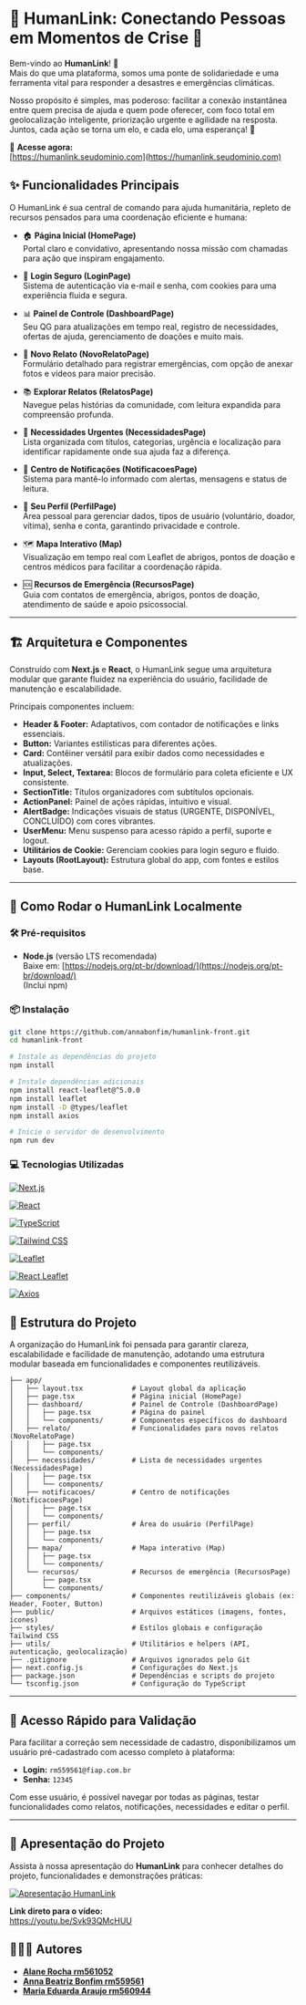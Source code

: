 # 🔗 HumanLink: Conectando Pessoas em Momentos de Crise 💙

Bem-vindo ao **HumanLink**! 🚀  
Mais do que uma plataforma, somos uma ponte de solidariedade e uma ferramenta vital para responder a desastres e emergências climáticas. 

Nosso propósito é simples, mas poderoso: facilitar a conexão instantânea entre quem precisa de ajuda e quem pode oferecer, com foco total em geolocalização inteligente, priorização urgente e agilidade na resposta.  
Juntos, cada ação se torna um elo, e cada elo, uma esperança! 🤝

🔗 **Acesse agora:**  
[https://humanlink.seudominio.com](https://humanlink.seudominio.com)


## ✨ Funcionalidades Principais

O HumanLink é sua central de comando para ajuda humanitária, repleto de recursos pensados para uma coordenação eficiente e humana:

- 🏠 **Página Inicial (HomePage)**  
  Portal claro e convidativo, apresentando nossa missão com chamadas para ação que inspiram engajamento.

- 🔑 **Login Seguro (LoginPage)**  
  Sistema de autenticação via e-mail e senha, com cookies para uma experiência fluida e segura.

- 📊 **Painel de Controle (DashboardPage)**  
  Seu QG para atualizações em tempo real, registro de necessidades, ofertas de ajuda, gerenciamento de doações e muito mais.

- 📝 **Novo Relato (NovoRelatoPage)**  
  Formulário detalhado para registrar emergências, com opção de anexar fotos e vídeos para maior precisão.

- 📚 **Explorar Relatos (RelatosPage)**  
  Navegue pelas histórias da comunidade, com leitura expandida para compreensão profunda.

- 🙏 **Necessidades Urgentes (NecessidadesPage)**  
  Lista organizada com títulos, categorias, urgência e localização para identificar rapidamente onde sua ajuda faz a diferença.

- 🔔 **Centro de Notificações (NotificacoesPage)**  
  Sistema para mantê-lo informado com alertas, mensagens e status de leitura.

- 👤 **Seu Perfil (PerfilPage)**  
  Área pessoal para gerenciar dados, tipos de usuário (voluntário, doador, vítima), senha e conta, garantindo privacidade e controle.

- 🗺️ **Mapa Interativo (Map)**  
  Visualização em tempo real com Leaflet de abrigos, pontos de doação e centros médicos para facilitar a coordenação rápida.

- 🆘 **Recursos de Emergência (RecursosPage)**  
  Guia com contatos de emergência, abrigos, pontos de doação, atendimento de saúde e apoio psicossocial.

---

## 🏗️ Arquitetura e Componentes

Construído com **Next.js** e **React**, o HumanLink segue uma arquitetura modular que garante fluidez na experiência do usuário, facilidade de manutenção e escalabilidade.

Principais componentes incluem:

- **Header & Footer:** Adaptativos, com contador de notificações e links essenciais.  
- **Button:** Variantes estilísticas para diferentes ações.  
- **Card:** Contêiner versátil para exibir dados como necessidades e atualizações.  
- **Input, Select, Textarea:** Blocos de formulário para coleta eficiente e UX consistente.  
- **SectionTitle:** Títulos organizadores com subtítulos opcionais.  
- **ActionPanel:** Painel de ações rápidas, intuitivo e visual.  
- **AlertBadge:** Indicações visuais de status (URGENTE, DISPONÍVEL, CONCLUÍDO) com cores vibrantes.  
- **UserMenu:** Menu suspenso para acesso rápido a perfil, suporte e logout.  
- **Utilitários de Cookie:** Gerenciam cookies para login seguro e fluido.  
- **Layouts (RootLayout):** Estrutura global do app, com fontes e estilos base.

---

## 🚀 Como Rodar o HumanLink Localmente

### 🛠️ Pré-requisitos

- **Node.js** (versão LTS recomendada)  
  Baixe em: [https://nodejs.org/pt-br/download/](https://nodejs.org/pt-br/download/)  
  (Inclui npm)

### 📦 Instalação

```bash
git clone https://github.com/annabonfim/humanlink-front.git
cd humanlink-front

# Instale as dependências do projeto
npm install

# Instale dependências adicionais
npm install react-leaflet@^5.0.0
npm install leaflet
npm install -D @types/leaflet
npm install axios

# Inicie o servidor de desenvolvimento
npm run dev

```

### 💻 Tecnologias Utilizadas

[![Next.js](https://img.shields.io/badge/Next.js-000000?style=for-the-badge&logo=next.js&logoColor=white)](https://nextjs.org/)

[![React](https://img.shields.io/badge/React-61DAFB?style=for-the-badge&logo=react&logoColor=black)](https://reactjs.org/)

[![TypeScript](https://img.shields.io/badge/TypeScript-3178C6?style=for-the-badge&logo=typescript&logoColor=white)](https://www.typescriptlang.org/)

[![Tailwind CSS](https://img.shields.io/badge/Tailwind_CSS-06B6D4?style=for-the-badge&logo=tailwind-css&logoColor=white)](https://tailwindcss.com/)

[![Leaflet](https://img.shields.io/badge/Leaflet-199900?style=for-the-badge&logo=leaflet&logoColor=white)](https://leafletjs.com/)

[![React Leaflet](https://img.shields.io/badge/React--Leaflet-61DAFB?style=for-the-badge&logo=react&logoColor=black)](https://react-leaflet.js.org/)

[![Axios](https://img.shields.io/badge/Axios-5A29E4?style=for-the-badge&logo=axios&logoColor=white)](https://axios-http.com/)


## 📁 Estrutura do Projeto
A organização do HumanLink foi pensada para garantir clareza, escalabilidade e facilidade de manutenção, adotando uma estrutura modular baseada em funcionalidades e componentes reutilizáveis.



```
├── app/
│   ├── layout.tsx            # Layout global da aplicação
│   ├── page.tsx              # Página inicial (HomePage)
│   ├── dashboard/            # Painel de Controle (DashboardPage)
│   │   ├── page.tsx          # Página do painel
│   │   └── components/       # Componentes específicos do dashboard
│   ├── relato/               # Funcionalidades para novos relatos (NovoRelatoPage)
│   │   ├── page.tsx          
│   │   └── components/       
│   ├── necessidades/         # Lista de necessidades urgentes (NecessidadesPage)
│   │   ├── page.tsx          
│   │   └── components/       
│   ├── notificacoes/         # Centro de notificações (NotificacoesPage)
│   │   ├── page.tsx          
│   │   └── components/       
│   ├── perfil/               # Área do usuário (PerfilPage)
│   │   ├── page.tsx          
│   │   └── components/       
│   ├── mapa/                 # Mapa interativo (Map)
│   │   ├── page.tsx          
│   │   └── components/       
│   └── recursos/             # Recursos de emergência (RecursosPage)
│       ├── page.tsx          
│       └── components/       
├── components/               # Componentes reutilizáveis globais (ex: Header, Footer, Button)
├── public/                   # Arquivos estáticos (imagens, fontes, ícones)
├── styles/                   # Estilos globais e configuração Tailwind CSS
├── utils/                    # Utilitários e helpers (API, autenticação, geolocalização)
├── .gitignore                # Arquivos ignorados pelo Git
├── next.config.js            # Configurações do Next.js
├── package.json              # Dependências e scripts do projeto
└── tsconfig.json             # Configuração do TypeScript
```



---

## 👤 Acesso Rápido para Validação

Para facilitar a correção sem necessidade de cadastro, disponibilizamos um usuário pré-cadastrado com acesso completo à plataforma:

- **Login:** `rm559561@fiap.com.br`  
- **Senha:** `12345`

Com esse usuário, é possível navegar por todas as páginas, testar funcionalidades como relatos, notificações, necessidades e editar o perfil.

---


## 🎥 Apresentação do Projeto

Assista à nossa apresentação do **HumanLink** para conhecer detalhes do projeto, funcionalidades e demonstrações práticas:

[![Apresentação HumanLink](https://img.youtube.com/vi/SEU_VIDEO_ID/maxresdefault.jpg)](https://youtu.be/Svk93QMcHUU)

**Link direto para o vídeo:**  
https://youtu.be/Svk93QMcHUU





## 👩🏻‍💻 Autores

- [**Alane Rocha rm561052**](https://github.com/alanerochaa)  
- [**Anna Beatriz Bonfim rm559561**](https://github.com/annabonfim)  
- [**Maria Eduarda Araujo rm560944**](https://github.com/DudaAraujo14)  